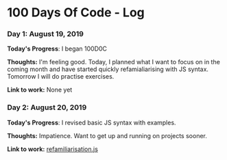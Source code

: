 # 100 Days Of Code - Log

### Day 1: August 19, 2019 


**Today's Progress**: I began 100D0C

**Thoughts:** I'm feeling good. Today, I planned what I want to focus on in the coming month and have started quickly refamialiarising with JS syntax. Tomorrow I will do practise exercises. 

**Link to work:** None yet

### Day 2: August 20, 2019 


**Today's Progress**: I revised basic JS syntax with examples.

**Thoughts:** Impatience. Want to get up and running on projects sooner.

**Link to work:**  [refamiliarisation.js](https://github.com/thomasabishop/100-days-of-code/blob/master/wk_01/day_02/refamiliarisation.js)
